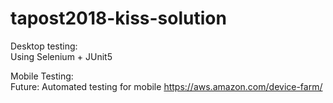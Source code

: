 # tapost2018-kiss-solution

Desktop testing:<br>
Using Selenium + JUnit5

Mobile Testing:<br>
Future: Automated testing for mobile https://aws.amazon.com/device-farm/